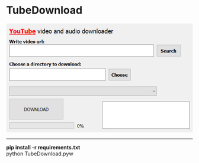 # TubeDownload

<img src="preview.jpg">

<hr>
<b>pip install -r requirements.txt </b>
<br>
python TubeDownload.pyw
